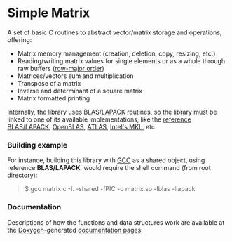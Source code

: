 # Simple Matrix

A set of basic C routines to abstract vector/matrix storage and operations, offering:

- Matrix memory management (creation, deletion, copy, resizing, etc.)
- Reading/writing matrix values for single elements or as a whole through raw buffers ([row-major order](https://en.wikipedia.org/wiki/Row-_and_column-major_order))
- Matrices/vectors sum and multiplication
- Transpose of a matrix
- Inverse and determinant of a square matrix
- Matrix formatted printing

Internally, the library uses [BLAS/LAPACK](https://en.wikipedia.org/wiki/LAPACK) routines, so the library must be linked to one of its available implementations, like the [reference BLAS/LAPACK](http://www.netlib.org/lapack/lug/node11.html), [OpenBLAS](http://www.openblas.net/), [ATLAS](http://math-atlas.sourceforge.net/), [Intel's MKL](https://software.intel.com/en-us/intel-mkl), etc.

### Building example

For instance, building this library with [GCC](https://gcc.gnu.org/) as a shared object, using reference **BLAS/LAPACK**, would require the shell command (from root directory):

>$ gcc matrix.c -I. -shared -fPIC -o matrix.so -lblas -llapack

### Documentation

Descriptions of how the functions and data structures work are available at the [Doxygen](http://www.stack.nl/~dimitri/doxygen/index.html)-generated [documentation pages](https://labdin.github.io/Simple-Matrix/)
